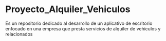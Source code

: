 # Proyecto_Alquiler_Vehiculos
Es un repositorio dedicado al desarrollo de un aplicativo de escritorio enfocado en una empresa que presta servicios de alquiler de vehiculos y relacionados
